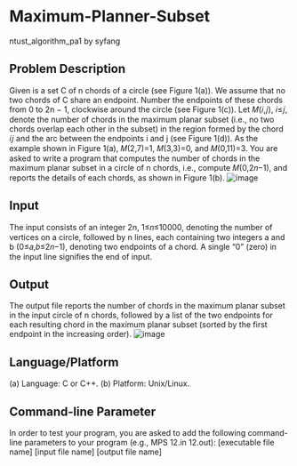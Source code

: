 # Maximum-Planner-Subset
ntust_algorithm_pa1 by syfang
## Problem Description
Given is a set C of n chords of a circle (see Figure 1(a)). We assume that no two chords of C share an endpoint. Number the endpoints of these chords from 0 to 2n − 1, clockwise around the circle (see Figure 1(c)). Let 𝑀(𝑖,𝑗), 𝑖≤𝑗, denote the number of chords in the maximum planar subset (i.e., no two chords overlap each other in the subset) in the region formed by the chord 𝑖𝑗 and the arc between the endpoints i and j (see Figure 1(d)). As the example shown in Figure 1(a), 𝑀(2,7)=1, 𝑀(3,3)=0, and 𝑀(0,11)=3. You are asked to write a program that computes the number of chords in the maximum planar subset in a circle of n chords, i.e., compute 𝑀(0,2𝑛−1), and reports the details of each chords, as shown in Figure 1(b).
![image](https://github.com/user-attachments/assets/6af4171b-1cf7-4206-900c-f0bc4b015cca)
## Input
The input consists of an integer 2n, 1≤𝑛≤10000, denoting the number of vertices on a circle, followed by n lines, each containing two integers a and b (0≤𝑎,𝑏≤2𝑛−1), denoting two endpoints of a chord. A single “0” (zero) in the input line signifies the end of input.
## Output
The output file reports the number of chords in the maximum planar subset in the input circle of n chords, followed by a list of the two endpoints for each resulting chord in the maximum planar subset (sorted by the first endpoint in the increasing order).
![image](https://github.com/user-attachments/assets/c7b03302-2401-41a0-94d8-c85b6ae74db3)
## Language/Platform
(a) Language: C or C++.
(b) Platform: Unix/Linux.
## Command-line Parameter
In order to test your program, you are asked to add the following command-line parameters to your program 
(e.g., MPS 12.in 12.out):
[executable file name] [input file name] [output file name]
